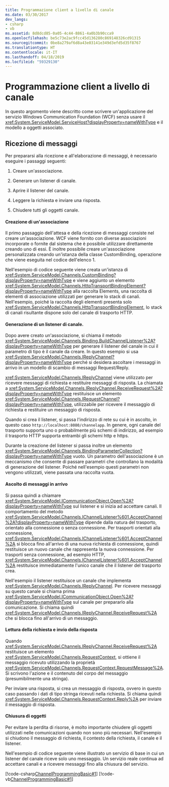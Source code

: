 ```yaml
---
title: Programmazione client a livello di canale
ms.date: 03/30/2017
dev_langs:
- csharp
- vb
ms.assetid: 8d8dcd85-0a05-4c44-8861-4a0b3b90cca9
ms.openlocfilehash: be5c73e2ac9fcc45d136280c869148326cd91315
ms.sourcegitcommit: 0be8a279af6d8a43e03141e349d3efd5d35f8767
ms.translationtype: HT
ms.contentlocale: it-IT
ms.lasthandoff: 04/18/2019
ms.locfileid: "59329130"
---
```

# <a name="service-channel-level-programming"></a>Programmazione client a livello di canale
In questo argomento viene descritto come scrivere un'applicazione del servizio Windows Communication Foundation (WCF) senza usare il <xref:System.ServiceModel.ServiceHost?displayProperty=nameWithType> e il modello a oggetti associato.  
  
## <a name="receiving-messages"></a>Ricezione di messaggi  
 Per prepararsi alla ricezione e all'elaborazione di messaggi, è necessario eseguire i passaggi seguenti:  
  
1. Creare un'associazione.  
  
2. Generare un listener di canale.  
  
3. Aprire il listener del canale.  
  
4. Leggere la richiesta e inviare una risposta.  
  
5. Chiudere tutti gli oggetti canale.  
  
#### <a name="creating-a-binding"></a>Creazione di un'associazione  
 Il primo passaggio dell'attesa e della ricezione di messaggi consiste nel creare un'associazione. WCF viene fornito con diverse associazioni incorporate o fornite dal sistema che è possibile utilizzare direttamente creando uno di essi. È inoltre possibile creare un'associazione personalizzata creando un'istanza della classe CustomBinding, operazione che viene eseguita nel codice dell'elenco 1.  
  
 Nell'esempio di codice seguente viene creata un'istanza di <xref:System.ServiceModel.Channels.CustomBinding?displayProperty=nameWithType> e viene aggiunto un elemento <xref:System.ServiceModel.Channels.HttpTransportBindingElement?displayProperty=nameWithType> alla raccolta Elements, una raccolta di elementi di associazione utilizzati per generare lo stack di canali. Nell'esempio, poiché la raccolta degli elementi presenta solo <xref:System.ServiceModel.Channels.HttpTransportBindingElement>, lo stack di canali risultante dispone solo del canale di trasporto HTTP.  
  
#### <a name="building-a-channellistener"></a>Generazione di un listener di canale.  
 Dopo avere creato un'associazione, si chiama il metodo <xref:System.ServiceModel.Channels.Binding.BuildChannelListener%2A?displayProperty=nameWithType> per generare il listener del canale in cui il parametro di tipo è il canale da creare. In questo esempio si usa <xref:System.ServiceModel.Channels.IReplyChannel?displayProperty=nameWithType> perché si desidera ascoltare i messaggi in arrivo in un modello di scambio di messaggi Request/Reply.  
  
 <xref:System.ServiceModel.Channels.IReplyChannel> viene utilizzato per ricevere messaggi di richiesta e restituire messaggi di risposta. La chiamata a <xref:System.ServiceModel.Channels.IReplyChannel.ReceiveRequest%2A?displayProperty=nameWithType> restituisce un elemento <xref:System.ServiceModel.Channels.IRequestChannel?displayProperty=nameWithType>, utilizzabile per ricevere il messaggio di richiesta e restituire un messaggio di risposta.  
  
 Quando si crea il listener, si passa l'indirizzo di rete su cui è in ascolto, in questo caso `http://localhost:8080/channelapp`. In genere, ogni canale del trasporto supporta uno o probabilmente più schemi di indirizzo, ad esempio il trasporto HTTP supporta entrambi gli schemi http e https.  
  
 Durante la creazione del listener si passa inoltre un elemento <xref:System.ServiceModel.Channels.BindingParameterCollection?displayProperty=nameWithType> vuoto. Un parametro dell'associazione è un meccanismo che consente di passare parametri che controllano la modalità di generazione del listener. Poiché nell'esempio questi parametri non vengono utilizzati, viene passata una raccolta vuota.  
  
#### <a name="listening-for-incoming-messages"></a>Ascolto di messaggi in arrivo  
 Si passa quindi a chiamare <xref:System.ServiceModel.ICommunicationObject.Open%2A?displayProperty=nameWithType> sul listener e si inizia ad accettare canali. Il comportamento del metodo <xref:System.ServiceModel.Channels.IChannelListener%601.AcceptChannel%2A?displayProperty=nameWithType> dipende dalla natura del trasporto, orientato alla connessione o senza connessione. Per trasporti orientati alla connessione, <xref:System.ServiceModel.Channels.IChannelListener%601.AcceptChannel%2A> si blocca fino all'arrivo di una nuova richiesta di connessione, quindi restituisce un nuovo canale che rappresenta la nuova connessione. Per trasporti senza connessione, ad esempio HTTP, <xref:System.ServiceModel.Channels.IChannelListener%601.AcceptChannel%2A> restituisce immediatamente l'unico canale che il listener del trasporto crea.  
  
 Nell'esempio il listener restituisce un canale che implementa <xref:System.ServiceModel.Channels.IReplyChannel>. Per ricevere messaggi su questo canale si chiama prima <xref:System.ServiceModel.ICommunicationObject.Open%2A?displayProperty=nameWithType> sul canale per prepararlo alla comunicazione. Si chiama quindi <xref:System.ServiceModel.Channels.IReplyChannel.ReceiveRequest%2A> che si blocca fino all'arrivo di un messaggio.  
  
#### <a name="reading-the-request-and-sending-a-reply"></a>Lettura della richiesta e invio della risposta  
 Quando <xref:System.ServiceModel.Channels.IReplyChannel.ReceiveRequest%2A> restituisce un elemento <xref:System.ServiceModel.Channels.RequestContext>, si ottiene il messaggio ricevuto utilizzando la proprietà <xref:System.ServiceModel.Channels.RequestContext.RequestMessage%2A>. Si scrivono l'azione e il contenuto del corpo del messaggio (presumibilmente una stringa).  
  
 Per inviare una risposta, si crea un messaggio di risposta, ovvero in questo caso passando i dati di tipo stringa ricevuti nella richiesta. Si chiama quindi <xref:System.ServiceModel.Channels.RequestContext.Reply%2A> per inviare il messaggio di risposta.  
  
#### <a name="closing-objects"></a>Chiusura di oggetti  
 Per evitare la perdita di risorse, è molto importante chiudere gli oggetti utilizzati nelle comunicazioni quando non sono più necessari. Nell'esempio si chiudono il messaggio di richiesta, il contesto della richiesta, il canale e il listener.  
  
 Nell'esempio di codice seguente viene illustrato un servizio di base in cui un listener del canale riceve solo uno messaggio. Un servizio reale continua ad accettare canali e a ricevere messaggi fino alla chiusura del servizio.  
  
 [!code-csharp[ChannelProgrammingBasic#1](../../../../samples/snippets/csharp/VS_Snippets_CFX/channelprogrammingbasic/cs/serviceprogram.cs#1)]
 [!code-vb[ChannelProgrammingBasic#1](../../../../samples/snippets/visualbasic/VS_Snippets_CFX/channelprogrammingbasic/vb/serviceprogram.vb#1)]

